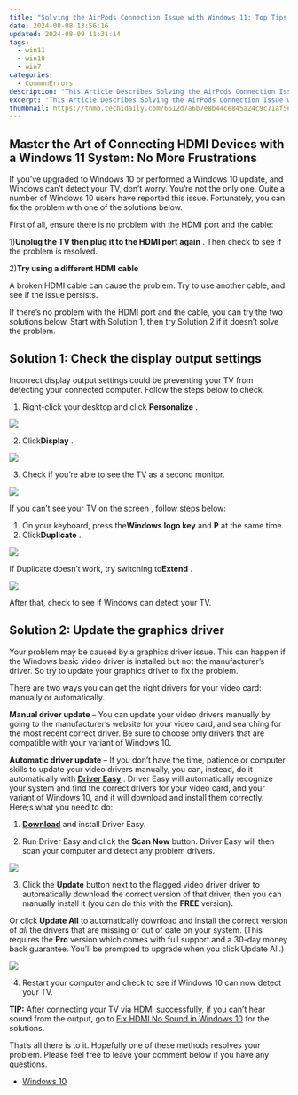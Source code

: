 ```yaml
---
title: "Solving the AirPods Connection Issue with Windows 11: Top Tips and Tricks of 2E24"
date: 2024-08-08 13:56:16
updated: 2024-08-09 11:31:14
tags:
  - win11
  - win10
  - win7
categories:
  - CommonErrors
description: "This Article Describes Solving the AirPods Connection Issue with Windows 11: Top Tips and Tricks of 2E24"
excerpt: "This Article Describes Solving the AirPods Connection Issue with Windows 11: Top Tips and Tricks of 2E24"
thumbnail: https://thmb.techidaily.com/6612d7a6b7e8b44ce845a24c9c71af5e69ea9f37b5bedb688c03953f127445f3.jpg
---
```


## Master the Art of Connecting HDMI Devices with a Windows 11 System: No More Frustrations

If you’ve upgraded to Windows 10 or performed a Windows 10 update, and Windows can’t detect your TV, don’t worry. You’re not the only one. Quite a number of Windows 10 users have reported this issue. Fortunately, you can fix the problem with one of the solutions below.

 First of all, ensure there is no problem with the HDMI port and the cable:

 1)**Unplug the TV then plug it to the HDMI port again** . Then check to see if the problem is resolved.

 2)**Try using a different HDMI cable**

 A broken HDMI cable can cause the problem. Try to use another cable, and see if the issue persists.

 If there’s no problem with the HDMI port and the cable, you can try the two solutions below. Start with Solution 1, then try Solution 2 if it doesn’t solve the problem.  

## **Solution 1: Check the display output settings**

 Incorrect display output settings could be preventing your TV from detecting your connected computer. Follow the steps below to check.

 1) Right-click your desktop and click **Personalize** .

![](https://images.drivereasy.com/wp-content/uploads/2017/01/img_587f20f2242c5.png)

 2) Click**Display** .

![](https://images.drivereasy.com/wp-content/uploads/2017/01/img_587f25c04e4c2.jpg)

3) Check if you’re able to see the TV as a second monitor.

![](https://images.drivereasy.com/wp-content/uploads/2017/01/img_587f296382361.jpg)

 If you can’t see your TV on the screen , follow steps below:

 1) On your keyboard, press the**Windows logo key**  and **P** at the same time.
 2) Click**Duplicate** .

![](https://images.drivereasy.com/wp-content/uploads/2017/01/img_587f2b20b8e25.jpg)

 If Duplicate doesn’t work, try switching to**Extend** .

![](https://images.drivereasy.com/wp-content/uploads/2017/09/img_59bc8338cfae9.png)

After that, check to see if Windows can detect your TV.

## **Solution 2: Update the graphics driver**

 Your problem may be caused by a graphics driver issue. This can happen if the Windows basic video driver is installed but not the manufacturer’s driver.  So try to update your graphics driver to fix the problem.

 There are two ways you can get the right drivers for your video card: manually or automatically.

**Manual driver update** – You can update your video drivers manually by going to the manufacturer’s website for your video card, and searching for the most recent correct driver. Be sure to choose only drivers that are compatible with your variant of Windows 10.

**Automatic driver update** – If you don’t have the time, patience or computer skills to update your video drivers manually, you can, instead, do it automatically with **[Driver Easy](https://tools.techidaily.com/drivereasy/download/)**  .  Driver Easy will automatically recognize your system and find the correct drivers for your video card, and your variant of Windows 10, and it will download and install them correctly. Here;s what you need to do:

 1) **[Download](https://tools.techidaily.com/drivereasy/download/)**   and install Driver Easy.

 2) Run Driver Easy and click the **Scan Now**   button. Driver Easy will then scan your computer and detect any problem drivers.

![](https://images.drivereasy.com/wp-content/uploads/2017/11/img_5a0ea2eb0b92e.jpg)

 3) Click the **Update**  button next to the flagged video driver driver to automatically download the correct version of that driver, then you can manually install it (you can do this with the **FREE** version).

Or click **Update All**  to automatically download and install the correct version of _all_  the drivers that are missing or out of date on your system. (This requires the **Pro** version which comes with full support and a 30-day money back guarantee. You’ll be prompted to upgrade when you click Update All.)

![](https://images.drivereasy.com/wp-content/uploads/2017/11/img_5a0e9e0ebcfe9.jpg)

 4) Restart your computer and check to see if Windows 10 can now detect your TV.

**TIP:** After connecting your TV via HDMI successfully, if you can’t hear sound from the output, go to [Fix HDMI No Sound in Windows 10](https://tools.techidaily.com/drivereasy/download/) for the solutions.

 That’s all there is to it. Hopefully one of these methods resolves your problem.  Please feel free to leave your comment below if you have any questions.

* [Windows 10](https://tools.techidaily.com/drivereasy/download/)

<ins class="adsbygoogle"
     style="display:block"
     data-ad-format="autorelaxed"
     data-ad-client="ca-pub-7571918770474297"
     data-ad-slot="1223367746"></ins>



<ins class="adsbygoogle"
     style="display:block"
     data-ad-client="ca-pub-7571918770474297"
     data-ad-slot="8358498916"
     data-ad-format="auto"
     data-full-width-responsive="true"></ins>
